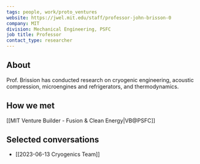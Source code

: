 ```yaml
---
tags: people, work/proto_ventures
website: https://jwel.mit.edu/staff/professor-john-brisson-0
company: MIT
division: Mechanical Engineering, PSFC
job title: Professor
contact_type: researcher
---
```

## About
Prof. Brission has conducted research on cryogenic engineering, acoustic compression, microengines and refrigerators, and thermodynamics. 
## How we met
[[MIT Venture Builder - Fusion & Clean Energy|VB@PSFC]]
## Selected conversations
- [[2023-06-13 Cryogenics Team]]